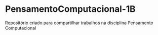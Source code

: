 # PensamentoComputacional-1B
Repositório criado para compartilhar trabalhos na disciplina Pensamento Computacional 

